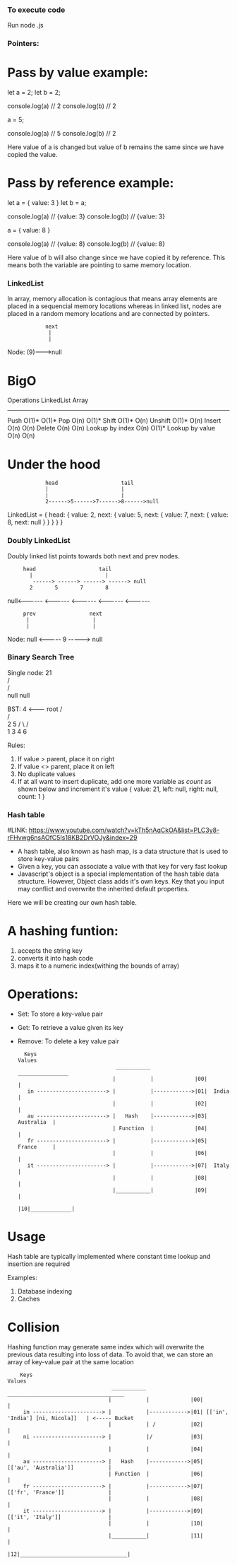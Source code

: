 ### To execute code

Run node <Filename>.js

### Pointers:

# Pass by value example:
let a = 2;
let b = 2;

console.log(a) // 2
console.log(b) // 2

a = 5;

console.log(a) // 5
console.log(b) // 2

Here value of a is changed but value of b remains the same since we have copied the value.

# Pass by reference example:
let a = {
    value: 3
}
let b = a;

console.log(a) // {value: 3}
console.log(b) // {value: 3}

a = {
    value: 8
}

console.log(a) // {value: 8}
console.log(b) // {value: 8}

Here value of b will also change since we have copied it by reference. This means both the variable are pointing to same memory location.


### LinkedList

In array, memory allocation is contagious that means array elements are placed in a sequencial memory locations whereas in linked list, nodes are placed in a random memory locations and are connected by pointers.
                
                next 
                 |
                 |
Node:    (9)--->null


# BigO

Operations                          LinkedList                          Array
----------                          ----------                          -----

Push                                   O(1)*                             O(1)*
Pop                                    O(n)                              O(1)*
Shift                                  O(1)*                             O(n)
Unshift                                O(1)*                             O(n)
Insert                                 O(n)                              O(n)
Delete                                 O(n)                              O(n)
Lookup by index                        O(n)                              O(1)*
Lookup by value                        O(n)                              O(n)


# Under the hood

                head                    tail    
                |                       |
                |                       |
                2------>5------>7------>8------>null

LinkedList = {
                head: {
                    value: 2,
                    next: {
                        value: 5,
                        next: {
                            value: 7,
                            next: {
                                value: 8,
                                next: null
                            }
                        }
                    }
                }
            }


### Doubly LinkedList

Doubly linked list points towards both next and prev nodes.
         
         head                    tail
           |                       | 
            ------> ------> ------> ------> null
           2       5       7       8       
null<------ <------ <------ <------ <------


         prev                 next
          |                    |
          |                    |
Node:    null <----- 9 -----> null



### Binary Search Tree
    
Single node:            21  
                       /  \
                      /    \
                    null   null


BST:         4 <--- root
            / \
           /   \
          2     5 
         / \   / \
        1   3 4   6 

Rules:
1. If value > parent, place it on right
2. If value <> parent, place it on left
3. No duplicate values
4. If at all want to insert duplicate, add one more variable as *count* as shown below and increment it's value 
    {
        value: 21,
        left: null,
        right: null,
        count: 1
    }


### Hash table

#LINK: https://www.youtube.com/watch?v=kTh5nAqCkOA&list=PLC3y8-rFHvwg6nsAOfC5Is18KB2DrVOJy&index=29

* A hash table, also known as hash map, is a data structure that is used to store key-value pairs
* Given a key, you can associate a value with that key for very fast lookup
* Javascript's object is a special implementation of the hash table data structure. However, Object class adds it's own keys. Key that you input may conflict and overwrite the inherited default properties.

Here we will be creating our own hash table.

# A hashing funtion:
1. accepts the string key
2. converts it into hash code
3. maps it to a numeric index(withing the bounds of array)

# Operations:
* Set: To store a key-value pair
* Get: To retrieve a value given its key
* Remove: To delete a key value pair
                                                                    
                                                                    
        Keys                                                        Values              
                                     ___________               ________________           
                                    |           |             |00|             |           
         in ----------------------> |           |------------>|01|  India      |    
                                    |           |             |02|             |  
         au ----------------------> |   Hash    |------------>|03|  Australia  |    
                                    | Function  |             |04|             |  
         fr ----------------------> |           |------------>|05|  France     |  
                                    |           |             |06|             |  
         it ----------------------> |           |------------>|07|  Italy      |   
                                    |           |             |08|             | 
                                    |___________|             |09|             | 
                                                              |10|_____________|  

# Usage

 Hash table are typically implemented where constant time lookup and insertion are required

 Examples:
1. Database indexing
2. Caches

# Collision

Hashing function may generate same index which will overwrite the previous data resulting into loss of data.
To avoid that, we can store an array of key-value pair at the same location

        Keys                                                                Values              
                                     ___________               _____________________________________           
                                    |           |             |00|                                  |           
         in ----------------------> |           |------------>|01| [['in', 'India'] [ni, Nicola]]   | <----- Bucket   
                                    |           | /           |02|                                  |
         ni ----------------------> |           |/            |03|                                  |
                                    |           |             |04|                                  |  
         au ----------------------> |   Hash    |------------>|05|  [['au', 'Australia']]           |    
                                    | Function  |             |06|                                  |  
         fr ----------------------> |           |------------>|07|  [['fr', 'France']]              |  
                                    |           |             |08|                                  |  
         it ----------------------> |           |------------>|09|  [['it', 'Italy']]               |   
                                    |           |             |10|                                  | 
                                    |___________|             |11|                                  | 
                                                              |12|__________________________________|  